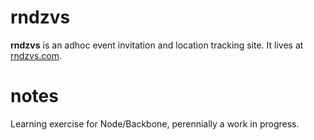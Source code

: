 rndzvs
======

**rndzvs** is an adhoc event invitation and location tracking site.  It lives at [rndzvs.com](http://rndzvs.com).

notes
=====

Learning exercise for Node/Backbone, perennially a work in progress. 
